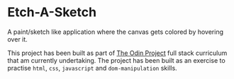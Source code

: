 # Etch-A-Sketch

A paint/sketch like application where the canvas gets colored by hovering over it.

This project has been built as part of [The Odin Project](https://theodinproject.com/home) full stack curriculum that am currently undertaking.
The project has been built as an exercise to practise `html`, `css`, `javascript` and `dom-manipulation` skills.
